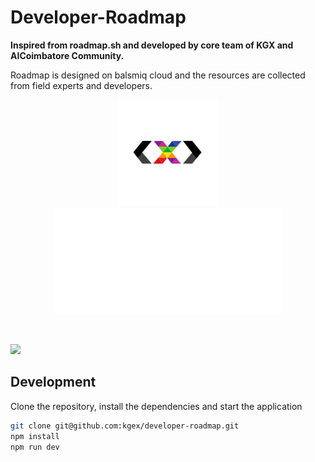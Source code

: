 # Developer-Roadmap 

**Inspired from roadmap.sh and developed by core team of KGX and AICoimbatore Community.**

Roadmap is designed on balsmiq cloud and the resources are collected from field experts and developers.

<p align="center">
  <img src="src/icons/logo.svg" height="170">
  <img src="src/icons/aicbe_wthout_txt.svg" height="170">
</p>

<br>

![](https://i.imgur.com/waxVImv.png)

## Development

Clone the repository, install the dependencies and start the application

```bash
git clone git@github.com:kgex/developer-roadmap.git
npm install
npm run dev
```
